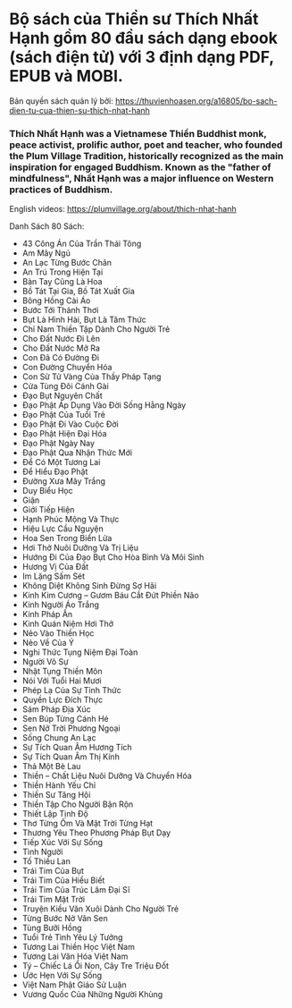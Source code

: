 # Bộ sách của Thiền sư Thích Nhất Hạnh gồm 80 đầu sách dạng ebook (sách điện tử) với 3 định dạng PDF, EPUB và MOBI.

Bản quyền sách quản lý bởi: https://thuvienhoasen.org/a16805/bo-sach-dien-tu-cua-thien-su-thich-nhat-hanh

### Thích Nhất Hạnh was a Vietnamese Thiền Buddhist monk, peace activist, prolific author, poet and teacher, who founded the Plum Village Tradition, historically recognized as the main inspiration for engaged Buddhism. Known as the "father of mindfulness", Nhất Hạnh was a major influence on Western practices of Buddhism.

English videos: https://plumvillage.org/about/thich-nhat-hanh

Danh Sách 80 Sách:

* 43 Công Án Của Trần Thái Tông
* Am Mây Ngủ
* An Lạc Từng Bước Chân
* An Trú Trong Hiện Tại
* Bàn Tay Cũng Là Hoa
* Bồ Tát Tại Gia, Bồ Tát Xuất Gia
* Bông Hồng Cài Áo
* Bước Tới Thảnh Thơi
* Bụt Là Hình Hài, Bụt Là Tâm Thức
* Chỉ Nam Thiền Tập Dành Cho Người Trẻ
* Cho Đất Nước Đi Lên
* Cho Đất Nước Mở Ra
* Con Đã Có Đường Đi
* Con Đường Chuyển Hóa
* Con Sử Tử Vàng Của Thầy Pháp Tạng
* Cửa Tùng Đôi Cánh Gài
* Đạo Bụt Nguyên Chất
* Đạo Phật Áp Dụng Vào Đời Sống Hằng Ngày
* Đạo Phật Của Tuổi Trẻ
* Đạo Phật Đi Vào Cuộc Đời
* Đạo Phật Hiện Đại Hóa
* Đạo Phật Ngày Nay
* Đạo Phật Qua Nhận Thức Mới
* Để Có Một Tương Lai
* Để Hiểu Đạo Phật
* Đường Xưa Mây Trắng
* Duy Biểu Học
* Giận
* Giới Tiếp Hiện
* Hạnh Phúc Mộng Và Thực
* Hiệu Lực Cầu Nguyện
* Hoa Sen Trong Biển Lửa
* Hơi Thở Nuôi Dưỡng Và Trị Liệu
* Hướng Đi Của Đạo Bụt Cho Hòa Bình Và Môi Sinh
* Hương Vị Của Đất
* Im Lặng Sấm Sét
* Không Diệt Không Sinh Đừng Sợ Hãi
* Kinh Kim Cương – Gươm Báu Cắt Đứt Phiền Não
* Kinh Người Áo Trắng
* Kinh Pháp Ấn
* Kinh Quán Niệm Hơi Thở
* Nẻo Vào Thiền Học
* Nẻo Về Của Ý
* Nghi Thức Tụng Niệm Đại Toàn
* Người Vô Sự
* Nhật Tụng Thiền Môn
* Nói Với Tuổi Hai Mươi
* Phép Lạ Của Sự Tỉnh Thức
* Quyền Lực Đích Thực
* Sám Pháp Địa Xúc
* Sen Búp Từng Cánh Hé
* Sen Nở Trời Phương Ngoại
* Sống Chung An Lạc
* Sự Tích Quan Âm Hương Tích
* Sự Tích Quan Âm Thị Kính
* Thả Một Bè Lau
* Thiền – Chất Liệu Nuôi Dưỡng Và Chuyển Hóa
* Thiền Hành Yếu Chỉ
* Thiền Sư Tăng Hội
* Thiền Tập Cho Người Bận Rộn
* Thiết Lập Tịnh Độ
* Thơ Từng Ôm Và Mặt Trời Từng Hạt
* Thương Yêu Theo Phương Pháp Bụt Dạy
* Tiếp Xúc Với Sự Sống
* Tình Người
* Tố Thiều Lan
* Trái Tim Của Bụt
* Trái Tim Của Hiểu Biết
* Trái Tim Của Trúc Lâm Đại Sĩ
* Trái Tim Mặt Trời
* Truyện Kiều Văn Xuôi Dành Cho Người Trẻ
* Từng Bước Nở Văn Sen
* Tùng Bưởi Hồng
* Tuổi Trẻ Tình Yêu Lý Tưởng
* Tương Lai Thiền Học Việt Nam
* Tương Lai Văn Hóa Việt Nam
* Tý – Chiếc Lá Ổi Non, Cây Tre Triệu Đốt
* Ước Hẹn Với Sự Sống
* Việt Nam Phật Giáo Sử Luận
* Vương Quốc Của Những Người Khùng